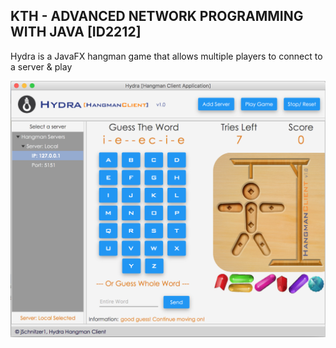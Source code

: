 ## KTH - ADVANCED NETWORK PROGRAMMING WITH JAVA [ID2212]
Hydra is a JavaFX hangman game that allows multiple players to connect to a server & play

![HangmanCleintScreenShot](Client/HydraClient_ScreenShot.png?raw=true)
